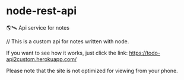 # node-rest-api
🌎🛰️ Api service for notes 

// This is a custom api for notes written with node. 

If you want to see how it works, just click the link: https://todo-api2custom.herokuapp.com/

Please note that the site is not optimized for viewing from your phone.
